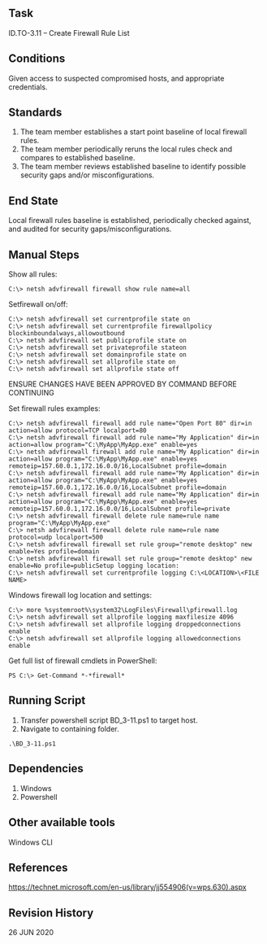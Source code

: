 ## Task
ID.TO-3.11 – Create Firewall Rule List

## Conditions
Given access to suspected compromised hosts, and appropriate credentials.

## Standards
1. The team member establishes a start point baseline of local firewall rules.
2. The team member periodically reruns the local rules check and compares to established baseline.
3. The team member reviews established baseline to identify possible security gaps and/or misconfigurations.

## End State
Local firewall rules baseline is established, periodically checked against, and audited for security gaps/misconfigurations.

## Manual Steps
Show all rules:
```
C:\> netsh advfirewall firewall show rule name=all
```

Setfirewall on/off:
```
C:\> netsh advfirewall set currentprofile state on
C:\> netsh advfirewall set currentprofile firewallpolicy blockinboundalways,allowoutbound
C:\> netsh advfirewall set publicprofile state on
C:\> netsh advfirewall set privateprofile stateon
C:\> netsh advfirewall set domainprofile state on
C:\> netsh advfirewall set allprofile state on
C:\> netsh advfirewall set allprofile state off
```
ENSURE CHANGES HAVE BEEN APPROVED BY COMMAND BEFORE CONTINUING

Set firewall rules examples:
```
C:\> netsh advfirewall firewall add rule name="Open Port 80" dir=in action=allow protocol=TCP localport=80
C:\> netsh advfirewall firewall add rule name="My Application" dir=in action=allow program="C:\MyApp\MyApp.exe" enable=yes
C:\> netsh advfirewall firewall add rule name="My Application" dir=in action=allow program="C:\MyApp\MyApp.exe" enable=yes remoteip=157.60.0.1,172.16.0.0/16,LocalSubnet profile=domain
C:\> netsh advfirewall firewall add rule name="My Application" dir=in action=allow program="C:\MyApp\MyApp.exe" enable=yes remoteip=157.60.0.1,172.16.0.0/16,LocalSubnet profile=domain
C:\> netsh advfirewall firewall add rule name="My Application" dir=in action=allow program="C:\MyApp\MyApp.exe" enable=yes remoteip=157.60.0.1,172.16.0.0/16,LocalSubnet profile=private
C:\> netsh advfirewall firewall delete rule name=rule name program="C:\MyApp\MyApp.exe"
C:\> netsh advfirewall firewall delete rule name=rule name protocol=udp localport=500
C:\> netsh advfirewall firewall set rule group="remote desktop" new enable=Yes profile=domain
C:\> netsh advfirewall firewall set rule group="remote desktop" new enable=No profile=publicSetup logging location:
C:\> netsh advfirewall set currentprofile logging C:\<LOCATION>\<FILE NAME>
```
Windows firewall log location and settings:
```
C:\> more %systemroot%\system32\LogFiles\Firewall\pfirewall.log
C:\> netsh advfirewall set allprofile logging maxfilesize 4096
C:\> netsh advfirewall set allprofile logging droppedconnections enable
C:\> netsh advfirewall set allprofile logging allowedconnections enable
```
Get full list of firewall cmdlets in PowerShell:
```
PS C:\> Get-Command *-*firewall*
```
## Running Script
1. Transfer powershell script BD_3-11.ps1 to target host.
2. Navigate to containing folder.
```PS>
.\BD_3-11.ps1
```

## Dependencies
1. Windows
2. Powershell
## Other available tools
Windows CLI

## References
https://technet.microsoft.com/en-us/library/jj554906(v=wps.630).aspx

## Revision History
26 JUN 2020
